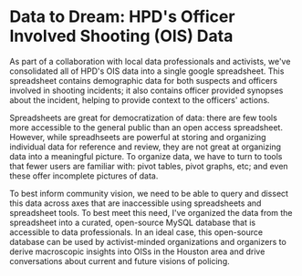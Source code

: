 # Data to Dream:  HPD's Officer Involved Shooting (OIS) Data

As part of a collaboration with local data professionals and activists, we've consolidated all of HPD's OIS data into a single google spreadsheet. This spreadsheet contains demographic data for both suspects and officers involved in shooting incidents; it also contains officer provided synopses about the incident, helping to provide context to the officers' actions.

Spreadsheets are great for democratization of data:  there are few tools more accessible to the general public than an open access spreadsheet. However, while spreadhseets are powerful at storing and organizing individual data for reference and review, they are not great at organizing data into a meaningful picture. To organize data, we have to turn to tools that fewer users are familiar with:  pivot tables, pivot graphs, etc; and even these offer incomplete pictures of data.

To best inform community vision, we need to be able to query and dissect this data across axes that are inaccessible using spreadsheets and spreadsheet tools. To best meet this need, I've organized the data from the spreadsheet into a curated, open-source MySQL database that is accessible to data professionals. In an ideal case, this open-source database can be used by activist-minded organizations and organizers to derive macroscopic insights into OISs in the Houston area and drive conversations about current and future visions of policing.


```python

```
